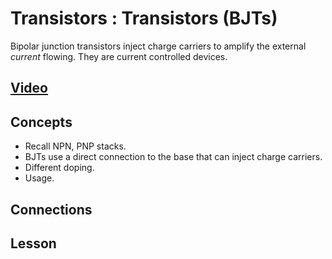 # Transistors : Transistors (BJTs)
Bipolar junction transistors inject charge carriers to amplify the external *current* flowing. They are current controlled devices.

## [Video]()

## Concepts
- Recall NPN, PNP stacks.
- BJTs use a direct connection to the base that can inject charge carriers.
- Different doping.
- Usage.

## Connections

## Lesson
